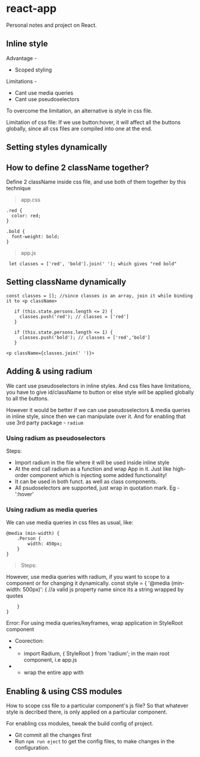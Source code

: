 # react-app
Personal notes and project on React.

## Inline style
Advantage -
- Scoped styling

Limitations -
- Cant use media queries
- Cant use pseudoselectors

To overcome the limitation, an alternative is style in css file.

Limitation of css file:
If we use button:hover, it will affect all the buttons globally, since all css files are compiled into one at the end.

## Setting styles dynamically


## How to define 2 className together?
Define 2 className inside css file, and use both of them together by this technique

> app.css
```
.red {
  color: red;
}

.bold {
  font-weight: bold;
}
```

> app.js
```
 let classes = ['red', 'bold'].join(' '); which gives "red bold"
 ```

 ## Setting className dynamically

 ```
 const classes = []; //since classes is an array, join it while binding it to <p className>

    if (this.state.persons.length <= 2) {
      classes.push('red'); // classes = ['red']
    }

    if (this.state.persons.length <= 1) {
      classes.push('bold'); // classes = ['red','bold']
    }
```

``` 
<p className={classes.join(' ')}> 
```


## Adding & using radium

We cant use pseudoselectors in inline styles. And css files have limitations, you have to give id/className to button or else style will be applied globally to all the buttons.

However it would be better if we can use pseudoselectors & media queries in inline style, since then we can manipulate over it. And for enabling that use 3rd party package - `radium`

### Using radium as pseudoselectors
Steps:
- Import radium in the file where it will be used inside inline style
- At the end call radium as a function and wrap App in it. Just like high-order component which is injecting some added functionality!
- It can be used in both funct. as well as class components.
- All psudoselectors are supported, just wrap in quotation mark. Eg - ':hover'


### Using radium as media queries

We can use media queries in css files as usual, like:
```
@media (min-width) {
    .Person {
        width: 450px;
    }
}
```

> Steps: 

However, use media queries with radium, if you want to scope to a component or for changing it dynamically.
 const style = {
        '@media (min-width: 500px)': { //a valid js property name since its a string wrapped by quotes

        }
    }


Error: For using media queries/keyframes, wrap application in StyleRoot component
- Coorection: 
 - - import Radium, { StyleRoot } from 'radium'; in the main root component, i.e app.js
 - - wrap the entire app with <StyleRoot></StyleRoot>



## Enabling & using CSS modules

How to scope css file to a particular component's js file? So that whatever style is decribed there, is only applied on a particular component.

For enabling css modules, tweak the build config of project. 
- Git commit all the changes first
- Run `npm run eject` to get the config files, to make changes in the configuration.

